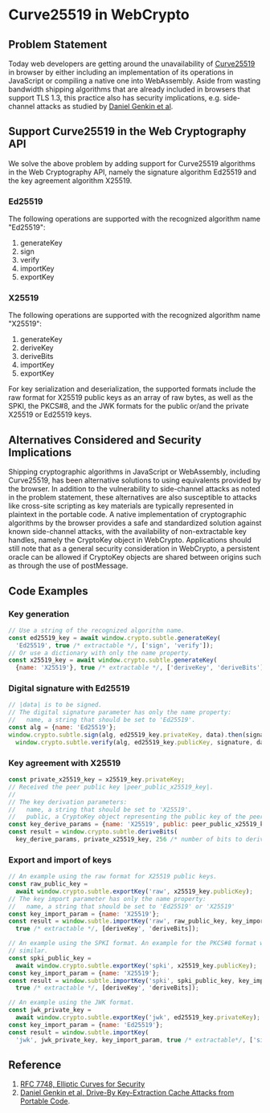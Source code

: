 # Curve25519 in WebCrypto

## Problem Statement

Today web developers are getting around the unavailability of
[Curve25519][rfc7748] in browser by either including an implementation of its
operations in JavaScript or compiling a native one into WebAssembly. Aside from
wasting bandwidth shipping algorithms that are already included in browsers that
support TLS 1.3, this practice also has security implications, e.g. side-channel
attacks as studied by [Daniel Genkin et al][key-extraction].

## Support Curve25519 in the Web Cryptography API

We solve the above problem by adding support for Curve25519 algorithms in the
Web Cryptography API, namely the signature algorithm Ed25519 and the key
agreement algorithm X25519.

### Ed25519

The following operations are supported with the recognized algorithm name
"Ed25519":

1. generateKey
2. sign
3. verify
4. importKey
5. exportKey

### X25519

The following operations are supported with the recognized algorithm name
"X25519":

1. generateKey
2. deriveKey
3. deriveBits
4. importKey
5. exportKey

For key serialization and deserialization, the supported formats include the raw
format for X25519 public keys as an array of raw bytes, as well as the SPKI, the
PKCS#8, and the JWK formats for the public or/and the private X25519 or Ed25519
keys.

## Alternatives Considered and Security Implications

Shipping cryptographic algorithms in JavaScript or WebAssembly, including
Curve25519, has been alternative solutions to using equivalents provided by the
browser. In addition to the vulnerability to side-channel attacks as noted in
the problem statement, these alternatives are also susceptible to attacks like
cross-site scripting as key materials are typically represented in plaintext in
the portable code. A native implementation of cryptographic algorithms by the
browser provides a safe and standardized solution against known side-channel
attacks, with the availability of non-extractable key handles, namely the
CryptoKey object in WebCrypto. Applications should still note that as a
general security consideration in WebCrypto, a persistent oracle can be allowed
if CryptoKey objects are shared between origins such as through the use of
postMessage. 

## Code Examples

### Key generation


```js
// Use a string of the recognized algorithm name.
const ed25519_key = await window.crypto.subtle.generateKey(
  'Ed25519', true /* extractable */, ['sign', 'verify']);
// Or use a dictionary with only the name property.
const x25519_key = await window.crypto.subtle.generateKey(
  {name: 'X25519'}, true /* extractable */, ['deriveKey', 'deriveBits']);
```

### Digital signature with Ed25519

```js
// |data| is to be signed.
// The digital signature parameter has only the name property:
//   name, a string that should be set to 'Ed25519'.
const alg = {name: 'Ed25519'};
window.crypto.subtle.sign(alg, ed25519_key.privateKey, data).then(signature =>
  window.crypto.subtle.verify(alg, ed25519_key.publicKey, signature, data))
```

### Key agreement with X25519
```js
const private_x25519_key = x25519_key.privateKey;
// Received the peer public key |peer_public_x25519_key|.
//
// The key derivation parameters:
//   name, a string that should be set to 'X25519'.
//   public, a CryptoKey object representing the public key of the peer. 
const key_derive_params = {name: 'X25519', public: peer_public_x25519_key};
const result = window.crypto.subtle.deriveBits(
  key_derive_params, private_x25519_key, 256 /* number of bits to derive */);
```

### Export and import of keys

```js
// An example using the raw format for X25519 public keys.
const raw_public_key =
  await window.crypto.subtle.exportKey('raw', x25519_key.publicKey);
// The key import parameter has only the name property:
//   name, a string that should be set to 'Ed25519' or 'X25519'
const key_import_param = {name: 'X25519'};
const result = window.subtle.importKey('raw', raw_public_key, key_import_param,
  true /* extractable */, [deriveKey', 'deriveBits]);

// An example using the SPKI format. An example for the PKCS#8 format would be
// similar.
const spki_public_key =
  await window.crypto.subtle.exportKey('spki', x25519_key.publicKey);
const key_import_param = {name: 'X25519'};
const result = window.subtle.importKey('spki', spki_public_key, key_import_param,
  true /* extractable */, [deriveKey', 'deriveBits]);

// An example using the JWK format.
const jwk_private_key =
  await window.crypto.subtle.exportKey('jwk', ed25519_key.privateKey);
const key_import_param = {name: 'Ed25519'};
const result = window.subtle.importKey(
  'jwk', jwk_private_key, key_import_param, true /* extractable*/, ['sign']);
```

## Reference

1. [RFC 7748, Elliptic Curves for Security][rfc7748]
2. [Daniel Genkin et al, Drive-By Key-Extraction Cache Attacks from Portable
Code][key-extraction].


[rfc7748]: https://tools.ietf.org/html/rfc7748
[key-extraction]: https://www.cs.tau.ac.il/~tromer/drivebycache/
